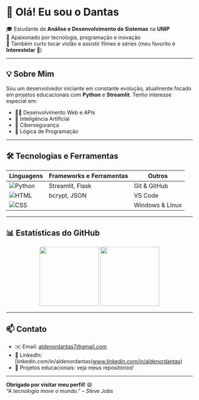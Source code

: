 # 👋 Olá! Eu sou o Dantas

🎓 Estudante de **Análise e Desenvolvimento de Sistemas** na **UNIP**  
🚀 Apaixonado por tecnologia, programação e inovação  
🎸 Também curto tocar violão e assistir filmes e séries (meu favorito é **Interestelar** 🌌)

---

## 💡 Sobre Mim

Sou um desenvolvedor iniciante em constante evolução, atualmente focado em projetos educacionais com **Python** e **Streamlit**. Tenho interesse especial em:

- 👨‍💻 Desenvolvimento Web e APIs
- 🤖 Inteligência Artificial
- 🔐 Cibersegurança
- 🧠 Lógica de Programação

---

## 🛠️ Tecnologias e Ferramentas

| Linguagens      | Frameworks e Ferramentas    | Outros                    |
|----------------|------------------------------|---------------------------|
| ![Python](https://img.shields.io/badge/Python-3776AB?style=for-the-badge&logo=python&logoColor=white) | Streamlit, Flask          | Git & GitHub              |
| ![HTML](https://img.shields.io/badge/HTML-E34F26?style=for-the-badge&logo=html5&logoColor=white) | bcrypt, JSON              | VS Code                   |
| ![CSS](https://img.shields.io/badge/CSS-1572B6?style=for-the-badge&logo=css3&logoColor=white)   |                           | Windows & Linux           |

---

## 📊 Estatísticas do GitHub

<div align="center">
  <img height="160em" src="https://github-readme-stats.vercel.app/api?username=BigDantas&show_icons=true&theme=default&hide_title=true&hide_rank=false&count_private=true&include_all_commits=true" />
  <img height="160em" src="https://github-readme-stats.vercel.app/api/top-langs/?username=BigDantas&layout=compact&theme=default" />
</div>

---

## 📫 Contato

- ✉️ Email: [aldenordantas7@gmail.com](mailto:aldenordantas7@gmail.com)
- 💼 LinkedIn: [linkedin.com/in/aldenordantas(www.linkedin.com/in/aldenordantas)
- 🧠 Projetos educacionais: veja meus repositórios!

---

**Obrigado por visitar meu perfil!** 😄  
_“A tecnologia move o mundo.” – Steve Jobs_

